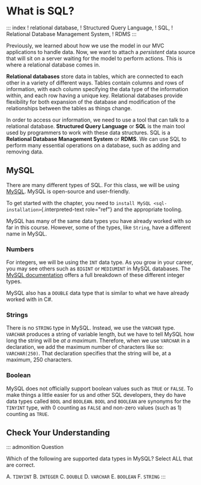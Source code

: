 # What is SQL?

::: index
! relational database, ! Structured Query Language, ! SQL, ! Relational
Database Management System, ! RDMS
:::

Previously, we learned about how we use the model in our MVC
applications to handle data. Now, we want to attach a *persistent* data
source that will sit on a server waiting for the model to perform
actions. This is where a relational database comes in.

**Relational databases** store data in tables, which are connected to
each other in a variety of different ways. Tables contain columns and
rows of information, with each column specifying the data type of the
information within, and each row having a unique key. Relational
databases provide flexibility for both expansion of the database and
modification of the relationships between the tables as things change.

In order to access our information, we need to use a tool that can talk
to a relational database. **Structured Query Language** or **SQL** is
the main tool used by programmers to work with these data structures.
SQL is a **Relational Database Management System** or **RDMS**. We can
use SQL to perform many essential operations on a database, such as
adding and removing data.

## MySQL

There are many different types of SQL. For this class, we will be using
[MySQL](https://dev.mysql.com/). MySQL is open-source and user-friendly.

To get started with the chapter, you need to
`install MySQL <sql-installation>`{.interpreted-text role="ref"} and the
appropriate tooling.

MySQL has many of the same data types you have already worked with so
far in this course. However, some of the types, like `String`, have a
different name in MySQL.

### Numbers

For integers, we will be using the `INT` data type. As you grow in your
career, you may see others such as `BIGINT` or `MEDIUMINT` in MySQL
databases. The [MySQL
documentation](https://dev.mysql.com/doc/refman/8.0/en/integer-types.html)
offers a full breakdown of these different integer types.

MySQL also has a `DOUBLE` data type that is similar to what we have
already worked with in C#.

### Strings

There is no `STRING` type in MySQL. Instead, we use the `VARCHAR` type.
`VARCHAR` produces a string of variable length, but we have to tell
MySQL how long the string will be *at a maximum*. Therefore, when we use
`VARCHAR` in a declaration, we add the maximum number of characters like
so: `VARCHAR(250)`. That declaration specifies that the string will be,
at a maximum, 250 characters.

### Boolean

MySQL does not officially support boolean values such as `TRUE` or
`FALSE`. To make things a little easier for us and other SQL developers,
they do have data types called `BOOL` and `BOOLEAN`. `BOOL` and
`BOOLEAN` are synonyms for the `TINYINT` type, with 0 counting as
`FALSE` and non-zero values (such as 1) counting as `TRUE`.

## Check Your Understanding

::: admonition
Question

Which of the following are supported data types in MySQL? Select ALL
that are correct.

A.  `TINYINT`
B.  `INTEGER`
C.  `DOUBLE`
D.  `VARCHAR`
E.  `BOOLEAN`
F.  `STRING`
:::
